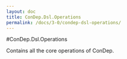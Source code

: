 ```yaml
---
layout: doc
title: ConDep.Dsl.Operations
permalink: /docs/3-0/condep-dsl-operations/
---
```

#ConDep.Dsl.Operations

Contains all the core operations of ConDep.